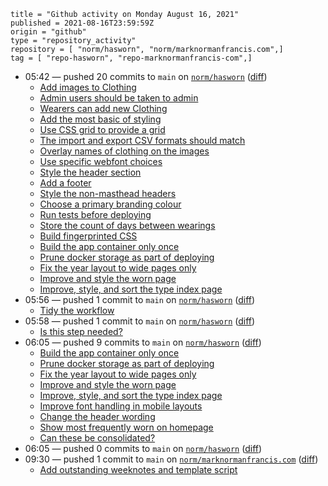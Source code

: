 ```
title = "Github activity on Monday August 16, 2021"
published = 2021-08-16T23:59:59Z
origin = "github"
type = "repository_activity"
repository = [ "norm/hasworn", "norm/marknormanfrancis.com",]
tag = [ "repo-hasworn", "repo-marknormanfrancis-com",]
```

* 05:42 — pushed 20 commits to `main` on [`norm/hasworn`](https://github.com/norm/hasworn) ([diff](https://github.com/norm/hasworn/compare/8c2b52d5076f182013347875bdb9ebe91808168d..72583d1d069d8b4968a4018c2e50d827ab553647))
  * [Add images to Clothing](https://github.com/norm/hasworn/commit/f160ca7dd092ddb8f7ba300f71e34619ca6bd4bd)
  * [Admin users should be taken to admin](https://github.com/norm/hasworn/commit/393f2d2f6cbce63d3e2c9446691a706121e12d42)
  * [Wearers can add new Clothing](https://github.com/norm/hasworn/commit/6c9df20c0c97fe5b6a2b3c0fa59976e565b0951c)
  * [Add the most basic of styling](https://github.com/norm/hasworn/commit/c989d1023bc5136cfe6668e5a4251da3ff4d9d64)
  * [Use CSS grid to provide a grid](https://github.com/norm/hasworn/commit/5fdf12bffd5ca705fe89dd1837fe02667d686527)
  * [The import and export CSV formats should match](https://github.com/norm/hasworn/commit/597518a3f39044e387c46146b858eee37748818a)
  * [Overlay names of clothing on the images](https://github.com/norm/hasworn/commit/b734d7d17fa646ab2d55c83f2812ff2cd2aaf4f1)
  * [Use specific webfont choices](https://github.com/norm/hasworn/commit/d473501c902930434bbe798fd80d543cdcc8f292)
  * [Style the header section](https://github.com/norm/hasworn/commit/7085baee906d788287473d6b91dff67704fb98b2)
  * [Add a footer](https://github.com/norm/hasworn/commit/8ede7c5c89cc75b03ffdebbae36bbb4f24d45a83)
  * [Style the non-masthead headers](https://github.com/norm/hasworn/commit/99bfc2654166daa8d67e20ba7ff08f631f5c78ac)
  * [Choose a primary branding colour](https://github.com/norm/hasworn/commit/2108902db9b35e58c937c26a30fb4be2c1b98440)
  * [Run tests before deploying](https://github.com/norm/hasworn/commit/a77e69bed03c14156c0fdcdea6981e5bf6b8fb28)
  * [Store the count of days between wearings](https://github.com/norm/hasworn/commit/30d74a63468612b1ecf2d4ce73a8fa7ebb7be47f)
  * [Build fingerprinted CSS](https://github.com/norm/hasworn/commit/00b0a6ab0d6bacbab01276791485d2289e0b9086)
  * [Build the app container only once](https://github.com/norm/hasworn/commit/885bee91277af64262eac5619156194aaa035f5c)
  * [Prune docker storage as part of deploying](https://github.com/norm/hasworn/commit/0b3b0d75d808e2cbba9616c2bb9eb324c4e2d6ce)
  * [Fix the year layout to wide pages only](https://github.com/norm/hasworn/commit/d5321ec4f8a37329c916678f9117709c5dc3df9b)
  * [Improve and style the worn page](https://github.com/norm/hasworn/commit/46f641a1ed21c92bed37efbe8134062565f716a7)
  * [Improve, style, and sort the type index page](https://github.com/norm/hasworn/commit/faf90bce1bdd58d30d5f7128fe2a18081d3c7621)
* 05:56 — pushed 1 commit to `main` on [`norm/hasworn`](https://github.com/norm/hasworn) ([diff](https://github.com/norm/hasworn/compare/72583d1d069d8b4968a4018c2e50d827ab553647..49a3e3701b99397adc129c5577263f6cfe2575fe))
  * [Tidy the workflow](https://github.com/norm/hasworn/commit/49a3e3701b99397adc129c5577263f6cfe2575fe)
* 05:58 — pushed 1 commit to `main` on [`norm/hasworn`](https://github.com/norm/hasworn) ([diff](https://github.com/norm/hasworn/compare/49a3e3701b99397adc129c5577263f6cfe2575fe..d70ef2d3451749fefac91fbffd68225b8513850e))
  * [Is this step needed?](https://github.com/norm/hasworn/commit/d70ef2d3451749fefac91fbffd68225b8513850e)
* 06:05 — pushed 9 commits to `main` on [`norm/hasworn`](https://github.com/norm/hasworn) ([diff](https://github.com/norm/hasworn/compare/d70ef2d3451749fefac91fbffd68225b8513850e..b08cd293b31d2666f0f107137d8b29b8820db425))
  * [Build the app container only once](https://github.com/norm/hasworn/commit/b51926a0f8da1f1ebd476159c247f114d240fbc0)
  * [Prune docker storage as part of deploying](https://github.com/norm/hasworn/commit/8f391a19bc0d39ce5a8eb585441b53181b573b06)
  * [Fix the year layout to wide pages only](https://github.com/norm/hasworn/commit/fc3c325bf35b81cb605e42d5b9b2033736afd751)
  * [Improve and style the worn page](https://github.com/norm/hasworn/commit/662056ece13c68c5693e3f58d65dbc947feca98a)
  * [Improve, style, and sort the type index page](https://github.com/norm/hasworn/commit/d6be79cfa413cb04ced099f79ca666cb905733da)
  * [Improve font handling in mobile layouts](https://github.com/norm/hasworn/commit/3a0782c8a69286c30bd968c04c7b9b9dddb1bbb5)
  * [Change the header wording](https://github.com/norm/hasworn/commit/ea82c3e468476eb9a6a438e6f29459509bc0cdab)
  * [Show most frequently worn on homepage](https://github.com/norm/hasworn/commit/c55c6a7a77061ce19ba0ebbc19dec7969b7d1946)
  * [Can these be consolidated?](https://github.com/norm/hasworn/commit/b08cd293b31d2666f0f107137d8b29b8820db425)
* 06:05 — pushed 0 commits to `main` on [`norm/hasworn`](https://github.com/norm/hasworn) ([diff](https://github.com/norm/hasworn/compare/b08cd293b31d2666f0f107137d8b29b8820db425..c55c6a7a77061ce19ba0ebbc19dec7969b7d1946))
* 09:30 — pushed 1 commit to `main` on [`norm/marknormanfrancis.com`](https://github.com/norm/marknormanfrancis.com) ([diff](https://github.com/norm/marknormanfrancis.com/compare/9f6fd559825571939c396c11175771189ec1657f..1631393261a39e57f858ebf0395a775c1e02be7c))
  * [Add outstanding weeknotes and template script](https://github.com/norm/marknormanfrancis.com/commit/1631393261a39e57f858ebf0395a775c1e02be7c)
